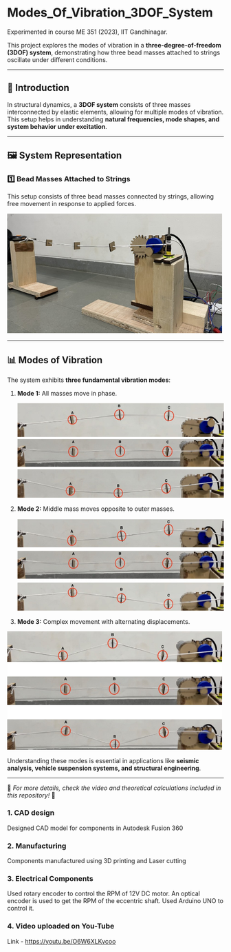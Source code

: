 # Modes_Of_Vibration_3DOF_System
Experimented in course ME 351 (2023), IIT Gandhinagar.

This project explores the modes of vibration in a **three-degree-of-freedom (3DOF) system**, demonstrating how three bead masses attached to strings oscillate under different conditions.

---

## 📌 Introduction
In structural dynamics, a **3DOF system** consists of three masses interconnected by elastic elements, allowing for multiple modes of vibration. This setup helps in understanding **natural frequencies, mode shapes, and system behavior under excitation**.

---

## 🖼 System Representation

### **1️⃣ Bead Masses Attached to Strings**
This setup consists of three bead masses connected by strings, allowing free movement in response to applied forces.

<img src="Images/setup.jpg" alt="Bead Mass System" width="500px">

---

## 📊 Modes of Vibration
The system exhibits **three fundamental vibration modes**:
1. **Mode 1:** All masses move in phase.

   <img src="Images/1.jpg" alt="Mode1" width="500px">
   
2. **Mode 2:** Middle mass moves opposite to outer masses.
   
   <img src="Images/2.jpg" alt="Mode2" width="500px">
   
3. **Mode 3:** Complex movement with alternating displacements.
   
<img src="Images/3.jpg" alt="Mode3" width="500px">

Understanding these modes is essential in applications like **seismic analysis, vehicle suspension systems, and structural engineering**.


---

📌 *For more details, check the video and theoretical calculations included in this repository!* 🚀


### 1. CAD design
Designed CAD model for components in Autodesk Fusion 360
### 2. Manufacturing
Components manufactured using 3D printing and Laser cutting
### 3. Electrical Components
Used rotary encoder to control the RPM of 12V DC motor.
An optical encoder is used to get the RPM of the eccentric shaft.
Used Arduino UNO to control it.
### 4. Video uploaded on You-Tube 
Link - https://youtu.be/O6W6XLKvcoo

